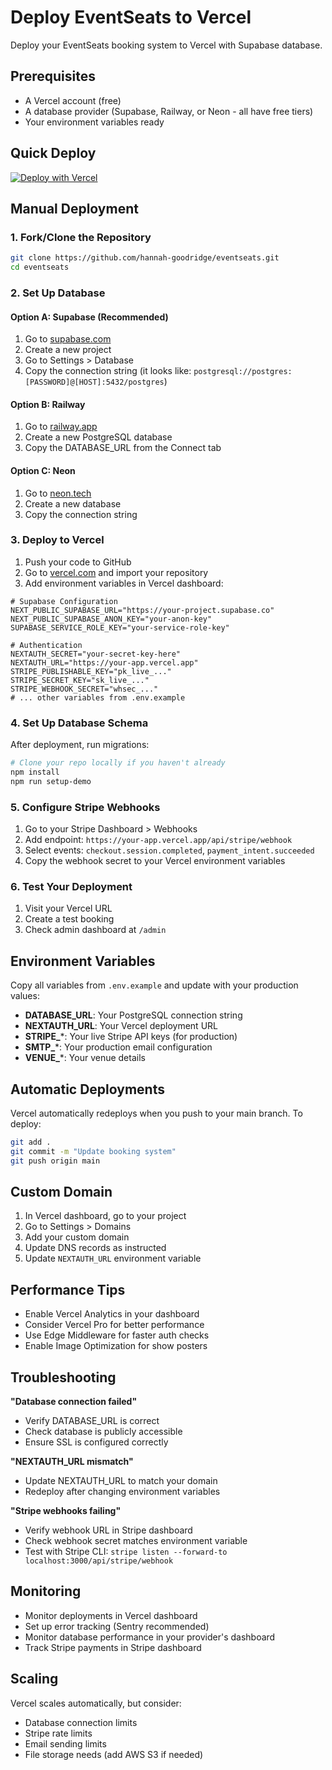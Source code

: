 # Deploy EventSeats to Vercel

Deploy your EventSeats booking system to Vercel with Supabase database.

## Prerequisites

- A Vercel account (free)
- A database provider (Supabase, Railway, or Neon - all have free tiers)
- Your environment variables ready

## Quick Deploy

[![Deploy with Vercel](https://vercel.com/button)](https://vercel.com/new/clone?repository-url=https://github.com/hannah-goodridge/eventseats)

## Manual Deployment

### 1. Fork/Clone the Repository

```bash
git clone https://github.com/hannah-goodridge/eventseats.git
cd eventseats
```

### 2. Set Up Database

#### Option A: Supabase (Recommended)
1. Go to [supabase.com](https://supabase.com)
2. Create a new project
3. Go to Settings > Database
4. Copy the connection string (it looks like: `postgresql://postgres:[PASSWORD]@[HOST]:5432/postgres`)

#### Option B: Railway
1. Go to [railway.app](https://railway.app)
2. Create a new PostgreSQL database
3. Copy the DATABASE_URL from the Connect tab

#### Option C: Neon
1. Go to [neon.tech](https://neon.tech)
2. Create a new database
3. Copy the connection string

### 3. Deploy to Vercel

1. Push your code to GitHub
2. Go to [vercel.com](https://vercel.com) and import your repository
3. Add environment variables in Vercel dashboard:

```env
# Supabase Configuration
NEXT_PUBLIC_SUPABASE_URL="https://your-project.supabase.co"
NEXT_PUBLIC_SUPABASE_ANON_KEY="your-anon-key"
SUPABASE_SERVICE_ROLE_KEY="your-service-role-key"

# Authentication
NEXTAUTH_SECRET="your-secret-key-here"
NEXTAUTH_URL="https://your-app.vercel.app"
STRIPE_PUBLISHABLE_KEY="pk_live_..."
STRIPE_SECRET_KEY="sk_live_..."
STRIPE_WEBHOOK_SECRET="whsec_..."
# ... other variables from .env.example
```

### 4. Set Up Database Schema

After deployment, run migrations:

```bash
# Clone your repo locally if you haven't already
npm install
npm run setup-demo
```

### 5. Configure Stripe Webhooks

1. Go to your Stripe Dashboard > Webhooks
2. Add endpoint: `https://your-app.vercel.app/api/stripe/webhook`
3. Select events: `checkout.session.completed`, `payment_intent.succeeded`
4. Copy the webhook secret to your Vercel environment variables

### 6. Test Your Deployment

1. Visit your Vercel URL
2. Create a test booking
3. Check admin dashboard at `/admin`

## Environment Variables

Copy all variables from `.env.example` and update with your production values:

- **DATABASE_URL**: Your PostgreSQL connection string
- **NEXTAUTH_URL**: Your Vercel deployment URL
- **STRIPE_***: Your live Stripe API keys (for production)
- **SMTP_***: Your production email configuration
- **VENUE_***: Your venue details

## Automatic Deployments

Vercel automatically redeploys when you push to your main branch. To deploy:

```bash
git add .
git commit -m "Update booking system"
git push origin main
```

## Custom Domain

1. In Vercel dashboard, go to your project
2. Go to Settings > Domains
3. Add your custom domain
4. Update DNS records as instructed
5. Update `NEXTAUTH_URL` environment variable

## Performance Tips

- Enable Vercel Analytics in your dashboard
- Consider Vercel Pro for better performance
- Use Edge Middleware for faster auth checks
- Enable Image Optimization for show posters

## Troubleshooting

**"Database connection failed"**
- Verify DATABASE_URL is correct
- Check database is publicly accessible
- Ensure SSL is configured correctly

**"NEXTAUTH_URL mismatch"**
- Update NEXTAUTH_URL to match your domain
- Redeploy after changing environment variables

**"Stripe webhooks failing"**
- Verify webhook URL in Stripe dashboard
- Check webhook secret matches environment variable
- Test with Stripe CLI: `stripe listen --forward-to localhost:3000/api/stripe/webhook`

## Monitoring

- Monitor deployments in Vercel dashboard
- Set up error tracking (Sentry recommended)
- Monitor database performance in your provider's dashboard
- Track Stripe payments in Stripe dashboard

## Scaling

Vercel scales automatically, but consider:
- Database connection limits
- Stripe rate limits
- Email sending limits
- File storage needs (add AWS S3 if needed)
